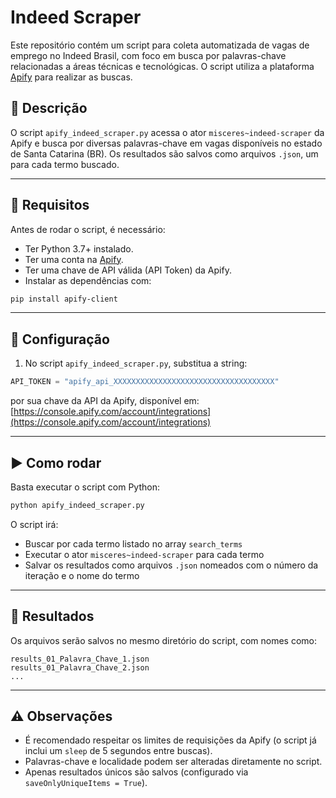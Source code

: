 
# Indeed Scraper

Este repositório contém um script para coleta automatizada de vagas de emprego no Indeed Brasil, com foco em busca por palavras-chave relacionadas a áreas técnicas e tecnológicas. O script utiliza a plataforma [Apify](https://apify.com/) para realizar as buscas.

## 📄 Descrição

O script `apify_indeed_scraper.py` acessa o ator `misceres~indeed-scraper` da Apify e busca por diversas palavras-chave em vagas disponíveis no estado de Santa Catarina (BR). Os resultados são salvos como arquivos `.json`, um para cada termo buscado.

---

## 🧩 Requisitos

Antes de rodar o script, é necessário:

- Ter Python 3.7+ instalado.
- Ter uma conta na [Apify](https://apify.com/).
- Ter uma chave de API válida (API Token) da Apify.
- Instalar as dependências com:

```bash
pip install apify-client
```

---

## 🔐 Configuração

1. No script `apify_indeed_scraper.py`, substitua a string:

```python
API_TOKEN = "apify_api_XXXXXXXXXXXXXXXXXXXXXXXXXXXXXXXXXXXX"
```

por sua chave da API da Apify, disponível em: [https://console.apify.com/account/integrations](https://console.apify.com/account/integrations)


---

## ▶️ Como rodar

Basta executar o script com Python:

```bash
python apify_indeed_scraper.py
```

O script irá:
- Buscar por cada termo listado no array `search_terms`
- Executar o ator `misceres~indeed-scraper` para cada termo
- Salvar os resultados como arquivos `.json` nomeados com o número da iteração e o nome do termo

---

## 📁 Resultados

Os arquivos serão salvos no mesmo diretório do script, com nomes como:

```
results_01_Palavra_Chave_1.json
results_01_Palavra_Chave_2.json
...
```

---

## ⚠️ Observações

- É recomendado respeitar os limites de requisições da Apify (o script já inclui um `sleep` de 5 segundos entre buscas).
- Palavras-chave e localidade podem ser alteradas diretamente no script.
- Apenas resultados únicos são salvos (configurado via `saveOnlyUniqueItems = True`).
